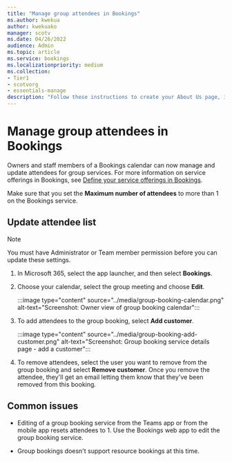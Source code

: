 ```yaml
---
title: "Manage group attendees in Bookings"
ms.author: kwekua
author: kwekuako
manager: scotv
ms.date: 04/26/2022
audience: Admin
ms.topic: article
ms.service: bookings
ms.localizationpriority: medium
ms.collection:
- Tier1
- scotvorg
- essentials-manage
description: "Follow these instructions to create your About Us page, including business name, address, phone number, website URL, logo, and business hours in Microsoft Bookings."
---
```


# Manage group attendees in Bookings

Owners and staff members of a Bookings calendar can now manage and update attendees for group services. For more information on service offerings in Bookings, see [Define your service offerings in Bookings](define-service-offerings.md).

Make sure that you set the **Maximum number of attendees** to more than 1 on the Bookings service.

## Update attendee list

> [!NOTE]
> You must have Administrator or Team member permission before you can update these settings.

1. In Microsoft 365, select the app launcher, and then select **Bookings**.

2. Choose your calendar, select the group meeting and choose **Edit**.

    :::image type="content" source="../media/group-booking-calendar.png" alt-text="Screenshot: Owner view of group booking calendar":::

3. To add attendees to the group booking, select **Add customer**.

    :::image type="content" source="../media/group-booking-add-customer.png" alt-text="Screenshot: Group booking service details page - add a customer":::

4. To remove attendees, select the user you want to remove from the group booking and select **Remove customer**. Once you remove the attendee, they'll get an email letting them know that they've been removed from this booking.

## Common issues

- Editing of a group booking service from the Teams app or from the mobile app resets attendees to 1. Use the Bookings web app to edit the group booking service.

- Group bookings doesn't support resource bookings at this time.

